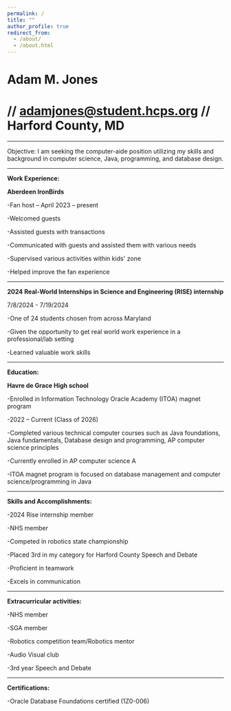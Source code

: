 ```yaml
---
permalink: /
title: ""
author_profile: true
redirect_from: 
  - /about/
  - /about.html
---
```

# Adam M. Jones 

# // adamjones@student.hcps.org // Harford County, MD

_____________________________________________________________________________ 
Objective: I am seeking the computer-aide position utilizing my skills and background in computer science, Java, programming, and database design. 
_____________________________________________________________________________ 
**Work Experience:**

**Aberdeen IronBirds** 

-Fan host – April 2023 – present 

-Welcomed guests 

-Assisted guests with transactions 

-Communicated with guests and assisted them with various needs 

-Supervised various activities within kids' zone 

-Helped improve the fan experience 
_________________________________________________________________________
**2024 Real-World Internships in Science and Engineering (RISE) internship**

7/8/2024 - 7/19/2024 

-One of 24 students chosen from across Maryland 

-Given the opportunity to get real world work experience in a professional/lab setting 

-Learned valuable work skills 
_____________________________________________________________________________ 
**Education:**

**Havre de Grace High school**

-Enrolled in Information Technology Oracle Academy (ITOA) magnet program 

-2022 – Current (Class of 2026) 

-Completed various technical computer courses such as Java foundations, Java fundamentals, Database design and programming, AP computer science principles 

-Currently enrolled in AP computer science A 

-ITOA magnet program is focused on database management and computer science/programming in Java 
_____________________________________________________________________________ 

**Skills and Accomplishments:**

-2024 Rise internship member 

-NHS member 

-Competed in robotics state championship  

-Placed 3rd in my category for Harford County Speech and Debate 

-Proficient in teamwork 

-Excels in communication 
_____________________________________________________________________________ 
**Extracurricular activities:**

-NHS member 

-SGA member 

-Robotics competition team/Robotics mentor 

-Audio Visual club 

-3rd year Speech and Debate 

_____________________________________________________________________________ 

**Certifications:**

-Oracle Database Foundations certified (1Z0-006) 
